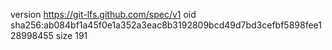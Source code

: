version https://git-lfs.github.com/spec/v1
oid sha256:ab084bf1a45f0e1a352a3eac8b3192809bcd49d7bd3cefbf5898fee128998455
size 191
